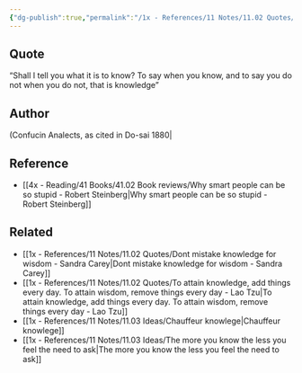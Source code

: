 ```yaml
---
{"dg-publish":true,"permalink":"/1x - References/11 Notes/11.02 Quotes/Shall I tell you what it is to know - To say when you know, and to say you do not when you do not, that is knowledge - Confucin/","title":"Shall I tell you what it is to know - To say when you know, and to say you do not when you do not, that is knowledge - Confucin","noteIcon":""}
---
```



## Quote
“Shall I tell you what it is to know? To say when you know, and to say you do not when you do not, that is knowledge” 
## Author
(Confucin Analects, as cited in Do-sai 1880|

## Reference
- [[4x - Reading/41 Books/41.02 Book reviews/Why smart people can be so stupid - Robert Steinberg\|Why smart people can be so stupid - Robert Steinberg]]

## Related
- [[1x - References/11 Notes/11.02 Quotes/Dont mistake knowledge for wisdom - Sandra Carey\|Dont mistake knowledge for wisdom - Sandra Carey]]
- [[1x - References/11 Notes/11.02 Quotes/To attain knowledge, add things every day. To attain wisdom, remove things every day - Lao Tzu\|To attain knowledge, add things every day. To attain wisdom, remove things every day - Lao Tzu]]
- [[1x - References/11 Notes/11.03 Ideas/Chauffeur knowlege\|Chauffeur knowlege]]
- [[1x - References/11 Notes/11.03 Ideas/The more you know the less you feel the need to ask\|The more you know the less you feel the need to ask]]